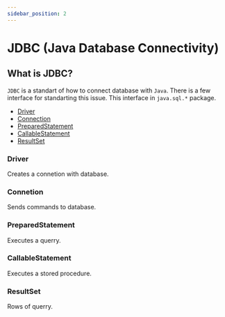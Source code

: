 ```yaml
---
sidebar_position: 2
---
```


# JDBC (Java Database Connectivity)

## What is JDBC?

`JDBC` is a standart of how to connect database with `Java`. There is a few interface for standarting this issue. This interface in `java.sql.*` package.
- [Driver](https://docs.oracle.com/en/java/javase/11/docs/api/java.sql/java/sql/Driver.html)
- [Connection](https://docs.oracle.com/en/java/javase/11/docs/api/java.sql/java/sql/Connection.html)
- [PreparedStatement](https://docs.oracle.com/en/java/javase/11/docs/api/java.sql/java/sql/PreparedStatement.html)
- [CallableStatement](https://docs.oracle.com/en/java/javase/11/docs/api/java.sql/java/sql/CallableStatement.html)
- [ResultSet](https://docs.oracle.com/en/java/javase/11/docs/api/java.sql/java/sql/ResultSet.html)

### Driver

Creates a connetion with database. 

### Connetion

Sends commands to database.

### PreparedStatement

Executes a querry.

### CallableStatement

Executes a stored procedure.

### ResultSet

Rows of querry. 